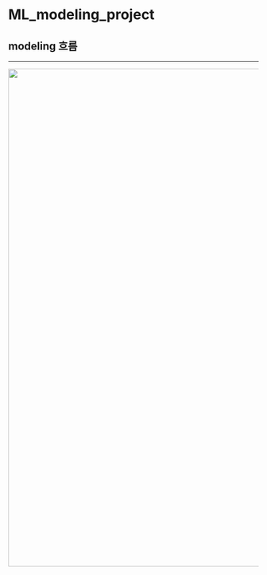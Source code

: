 # ML_modeling_project


## modeling 흐름
---

<img src="https://github.com/hyunwoopark0/ML_modeling_project/assets/144861873/d8fc0d05-7074-4046-bb2e-08f1e27828db" width="800" height="1000">

